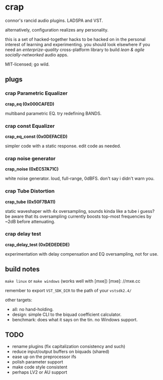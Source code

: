 # crap

connor's rancid audio plugins. LADSPA and VST.

alternatively, configuration realizes any personality.

this is a set of hacked-together hacks to be hacked on
in the personal interest of learning and experimenting.
you should look elsewhere if you need an *enterprize-quality*
cross-platform library to build *lean & agile socially-networked* audio apps.

MIT-licensed; go wild.

## plugs

### crap Parametric Equalizer

__crap\_eq (0x000CAFED)__

multiband parametric EQ. try redefining BANDS.

### crap const Equalizer

__crap\_eq\_const (0x0DEFACED)__

simpler code with a static response.
edit code as needed.

### crap noise generator

__crap\_noise (0xEC57A71C)__

white noise generator. loud, full-range, 0dBFS. don't say i didn't warn you.

### crap Tube Distortion

__crap\_tube (0x50F7BA11)__

static waveshaper with 4x oversampling, sounds kinda like a tube i guess?
be aware that its oversampling currently boosts top-most frequencies by
~2dB before attenuating.

### crap delay test

__crap\_delay\_test (0xDEDEDEDE)__

experimentation with delay compensation and EQ oversampling, not for use.

## build notes

`make linux` or `make windows` (works well with [mxe])
[mxe]: //mxe.cc

remember to export `VST_SDK_DIR` to the path of your `vstsdk2.4/`

other targets:
* all: no hand-holding.
* design: simple CLI to the biquad coefficient calculator.
* benchmark: does what it says on the tin. no Windows support.

## TODO

* rename plugins (fix capitalization consistency and such)
* reduce input/output buffers on biquads (shared)
* ease up on the preprocessor ifs
* polish parameter support
* make code style consistent
* perhaps LV2 or AU support
